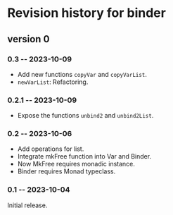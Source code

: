 # Revision history for binder

## version 0

### 0.3 -- 2023-10-09

* Add new functions `copyVar` and `copyVarList`.
* `newVarList`: Refactoring.

### 0.2.1 -- 2023-10-09

* Expose the functions `unbind2` and `unbind2List`.

### 0.2 -- 2023-10-06

* Add operations for list.
* Integrate mkFree function into Var and Binder.
* Now MkFree requires monadic instance.
* Binder requires Monad typeclass.

### 0.1 -- 2023-10-04

Initial release.
